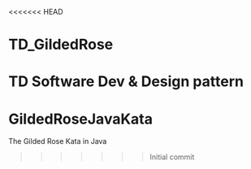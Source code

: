 <<<<<<< HEAD
# TD_GildedRose
TD Software Dev &amp; Design pattern
=======
# GildedRoseJavaKata
The Gilded Rose Kata in Java
>>>>>>> Initial commit
